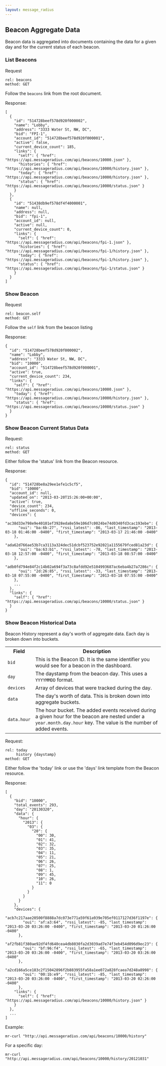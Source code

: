 ```yaml
---
layout: message_radius
---
```


## Beacon Aggregate Data

Beacon data is aggregated into documents containing the data for a given day and for the current status of each beacon.

### List Beacons

Request

    rel: beacons
    method: GET

Follow the `beacons` link from the root document.

Response:

    [
      {
        "id": "514728beef578d920f000002",
        "name": "Lobby",
        "address": "3333 Water St, NW, DC",
        "bid": "FPI-1",
        "account_id": "514728beef578d920f000001",
        "active": false,
        "current_device_count": 185,
        "links": {
          "self": { "href": "https://api.messageradius.com/api/beacons/10000.json" },
          "histories": { "href": "https://api.messageradius.com/api/beacons/10000/history.json" },
          "today": { "href": "https://api.messageradius.com/api/beacons/10000/history.json" },
          "status": { "href": "https://api.messageradius.com/api/beacons/10000/status.json" }
        }
      },
      {
        "id": "51438db9ef578df4f4000001",
        "name": null,
        "address": null,
        "bid": "fpi-1",
        "account_id": null,
        "active": null,
        "current_device_count": 0,
        "links": {
          "self": { "href": "https://api.messageradius.com/api/beacons/fpi-1.json" },
          "histories": { "href": "https://api.messageradius.com/api/beacons/fpi-1/history.json" },
          "today": { "href": "https://api.messageradius.com/api/beacons/fpi-1/history.json" },
          "status": { "href": "https://api.messageradius.com/api/beacons/fpi-1/status.json" }
        }
      }
    ]

### Show Beacon


Request

    rel: beacon.self
    method: GET

Follow the `self` link from the beacon listing

Response:

    {
      "id": "514728beef578d920f000002",
      "name": "Lobby",
      "address": "3333 Water St, NW, DC",
      "bid": "10000",
      "account_id": "514728beef578d920f000001",
      "active": true,
      "current_device_count": 234,
      "links": {
        "self": { "href": "https://api.messageradius.com/api/beacons/10000.json" },
        "today": { "href": "https://api.messageradius.com/api/beacons/10000/history.json" },
        "status": { "href": "https://api.messageradius.com/api/beacons/10000/status.json" }
      }
    }

<a name="status"></a>
### Show Beacon Current Status Data

Request:

    rel: status
    method: GET

Either follow the 'status' link from the Beacon resource.

Response:


    {
      "id": "514728be8a29ee1efe1c5cf5",
      "bid": "10000",
      "account_id": null,
      "updated_on": "2013-03-20T15:26:00+00:00",
      "active": true,
      "device_count": 234,
      "offline_seconds": 0,
      "devices": {
        "ac38d33e798e9e40101ef3928eda8e59e106d7c0024be74d0340fd3cac193ebe": {
          "oui": "ba:6b:27", "rssi_latest": -86, "last_timestamp": "2013-03-18 01:46:00 -0400", "first_timestamp": "2013-03-17 21:46:00 -0400"
        },
        "ada62d766ae53b7ca3113a324dec51dcbf523752e92021a1155679fced81a23d": {
          "oui": "ba:63:b1", "rssi_latest": -78, "last_timestamp": "2013-03-18 12:57:00 -0400", "first_timestamp": "2013-03-18 08:57:00 -0400"
        },
        "adb0fd794e84f2c14b02a694f3a73c8afdd92e5104993687ac6eba4b27a7286c": {
          "oui": "2d:26:85", "rssi_latest": -33, "last_timestamp": "2013-03-18 07:55:00 -0400", "first_timestamp": "2013-03-18 07:55:00 -0400"
        },
        ...
      },
      "links": {
        "self": { "href": "https://api.messageradius.com/api/beacons/10000/status.json" }
      }
    }


<a name="history"></a>
### Show Beacon Historical Data

Beacon History represent a day's worth of aggregate data. Each day is broken down into buckets.


<table class="table table-bordered">
  <tr>
    <th>Field</th> <th>Description</th>
  </tr>
  <tr> <td> <code>bid</code></td>        <td>This is the Beacon ID. It is the same identifier you would see for a beacon in the dashboard.</td> </tr>
  <tr> <td><code>day</code></td>        <td>The daystamp from the beacon day. This uses a <code>YYYYMMDD</code> format.</td> </tr>
  <tr> <td><code>devices</code></td>    <td>Array of devices that were tracked during the day. </td> </tr>
  <tr> <td><code>data</code></td>       <td>The day's worth of data. This is broken down into aggregate buckets. </td></tr>
  <tr> <td><code>data.hour</code></td>  <td>The hour bucket. The added events received during a given hour for the beacon are nested under a <code>year.month.day.hour</code> key. The value is the number of added events. </td> </tr>
</table>

Request:

    rel: today
         history {daystamp}
    method: GET

Either follow the 'today' link or use the 'days' link template from the Beacon resource.

Response:

    [
      {
        "bid": "10000",
        "total_events": 293,
        "day": "20130320",
        "data": {
          "hour": {
            "2013": {
              "03": {
                "20": {
                  "00": 30,
                  "01": 41,
                  "02": 32,
                  "03": 35,
                  "04": 11,
                  "05": 21,
                  "06": 26,
                  "07": 25,
                  "08": 1,
                  "09": 45,
                  "10": 26,
                  "11": 0
                }
              }
            }
          }
        },
        "devices": {
          "acb7c217aae20500f8888a7dc073e771a59f61a939e705ef0117127d36f1197e": {
            "oui": "af:a3:64", "rssi_latest": -85, "last_timestamp": "2013-03-20 03:26:00 -0400", "first_timestamp": "2013-03-20 01:26:00 -0400"
          },
          "af2fb81f380ae92df4fd640cea4db8030fa2d3039ad7e74f3eb454d096d9ec23": {
            "oui": "bf:96:f4", "rssi_latest": -65, "last_timestamp": "2013-03-20 03:26:00 -0400", "first_timestamp": "2013-03-20 03:26:00 -0400"
          },
          "a2cd166a5ce183c2f15042896f2b883955fa58a1ee072a828fcaea7d248a8998": {
            "oui": "00:1b:e9", "rssi_latest": -85, "last_timestamp": "2013-03-20 03:26:00 -0400", "first_timestamp": "2013-03-20 02:26:00 -0400"
          },
        "links": {
          "self": { "href": "https://api.messageradius.com/api/beacons/10000/history.json" }
        }
      },
      ...
    ]


Example:

    mr-curl "http://api.messageradius.com/api/beacons/10000/history"

For a specific day:

    mr-curl "http://api.messageradius.com/api/beacons/10000/history/20121031"

